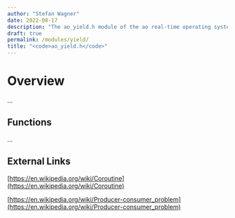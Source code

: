 ```yaml
---
author: "Stefan Wagner"
date: 2022-08-17
description: "The ao_yield.h module of the ao real-time operating system."
draft: true
permalink: /modules/yield/
title: "<code>ao_yield.h</code>"
---
```


# Overview

...

## Functions

...

## External Links

[https://en.wikipedia.org/wiki/Coroutine](https://en.wikipedia.org/wiki/Coroutine)

[https://en.wikipedia.org/wiki/Producer-consumer_problem](https://en.wikipedia.org/wiki/Producer-consumer_problem)
